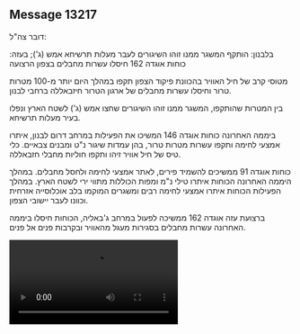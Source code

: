 ## Message 13217

דובר צה"ל:

בלבנון: הותקף המשגר ממנו זוהו השיגורים לעבר מעלות תרשיחא אמש (ג'); בעזה: כוחות אוגדה 162 חיסלו עשרות מחבלים בצפון הרצועה

מטוסי קרב של חיל האוויר בהכוונת פיקוד הצפון תקפו במהלך היום יותר מ-100 מטרות טרור וחיסלו עשרות מחבלים של ארגון הטרור חיזבאללה ברחבי לבנון. 

בין המטרות שהותקפו, המשגר ממנו זוהו השיגורים שחצו אמש (ג') לשטח הארץ ונפלו בעיר מעלות תרשיחא.

ביממה האחרונה כוחות אוגדה 146 המשיכו את הפעילות במרחב דרום לבנון, איתרו אמצעי לחימה ותקפו עשרות מטרות טרור, בהן עמדות שיגור נ"ט ומבנים צבאיים. כלי טיס של חיל אוויר זיהו ותקפו חוליות מחבלי חזבאללה.

כוחות אוגדה 91 ממשיכים להשמיד פירים, לאתר אמצעי לחימה ולחסל מחבלים. במהלך היממה האחרונה הכוחות איתרו טילי נ"מ ומפות הכוללות מתווי ירי לשטח הארץ.
במהלך הפעילות הכוחות איתרו אמצעי לחימה רבים ומשגרים המוקמו בלב אוכלוסייה אזרחית וכוונו לעבר יישובי הצפון.

ברצועת עזה אוגדה 162 ממשיכה לפעול במרחב ג'באליה, הכוחות חיסלו ביממה האחרונה עשרות מחבלים בסגירות מעגל מהאוויר ובקרבות פנים אל פנים.

![Video](https://data.iron-swords.co.il/2024/October/30/https://data.iron-swords.co.il/2024/October/30/13217/13217_media.mp4)
